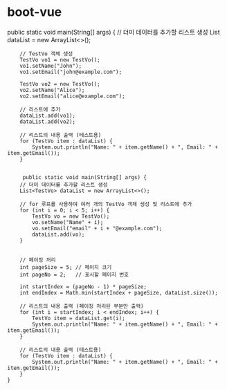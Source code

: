 # boot-vue

 public static void main(String[] args) {
        // 더미 데이터를 추가할 리스트 생성
        List<TestVo> dataList = new ArrayList<>();

        // TestVo 객체 생성
        TestVo vo1 = new TestVo();
        vo1.setName("John");
        vo1.setEmail("john@example.com");

        TestVo vo2 = new TestVo();
        vo2.setName("Alice");
        vo2.setEmail("alice@example.com");

        // 리스트에 추가
        dataList.add(vo1);
        dataList.add(vo2);

        // 리스트의 내용 출력 (테스트용)
        for (TestVo item : dataList) {
            System.out.println("Name: " + item.getName() + ", Email: " + item.getEmail());
        }


         public static void main(String[] args) {
        // 더미 데이터를 추가할 리스트 생성
        List<TestVo> dataList = new ArrayList<>();

        // for 루프를 사용하여 여러 개의 TestVo 객체 생성 및 리스트에 추가
        for (int i = 0; i < 5; i++) {
            TestVo vo = new TestVo();
            vo.setName("Name" + i);
            vo.setEmail("email" + i + "@example.com");
            dataList.add(vo);
        }


        // 페이징 처리
        int pageSize = 5; // 페이지 크기
        int pageNo = 2;   // 표시할 페이지 번호

        int startIndex = (pageNo - 1) * pageSize;
        int endIndex = Math.min(startIndex + pageSize, dataList.size());

        // 리스트의 내용 출력 (페이징 처리된 부분만 출력)
        for (int i = startIndex; i < endIndex; i++) {
            TestVo item = dataList.get(i);
            System.out.println("Name: " + item.getName() + ", Email: " + item.getEmail());
        }

        // 리스트의 내용 출력 (테스트용)
        for (TestVo item : dataList) {
            System.out.println("Name: " + item.getName() + ", Email: " + item.getEmail());
        }
    }
